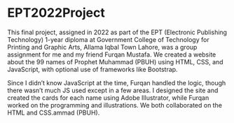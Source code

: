 # EPT2022Project
This final project, assigned in 2022 as part of the EPT (Electronic Publishing Technology) 1-year diploma at Government College of Technology for Printing and Graphic Arts, Allama Iqbal Town Lahore, was a group assignment for me and my friend Furqan Mustafa. We created a website about the 99 names of Prophet Muhammad (PBUH) using HTML, CSS, and JavaScript, with optional use of frameworks like Bootstrap.  

Since I didn’t know JavaScript at the time, Furqan handled the logic, though there wasn’t much JS used except in a few areas. I designed the site and created the cards for each name using Adobe Illustrator, while Furqan worked on the programming and illustrations. We both collaborated on the HTML and CSS.ammad (PBUH).
